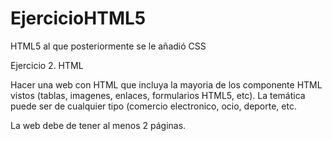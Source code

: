 # EjercicioHTML5
HTML5 al que posteriormente se le añadió CSS

Ejercicio 2. HTML

Hacer una web con HTML que incluya la mayoria de los componente HTML vistos 
(tablas, imagenes, enlaces, formularios HTML5, etc). La temática puede ser de cualquier tipo
(comercio electronico, ocio, deporte, etc.

La web debe de tener al menos 2 páginas.
